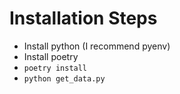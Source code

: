 # Installation Steps
* Install python (I recommend pyenv)
* Install poetry
* `poetry install`
* `python get_data.py`